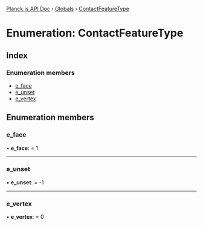 [Planck.js API Doc](../README.md) › [Globals](../globals.md) › [ContactFeatureType](contactfeaturetype.md)

# Enumeration: ContactFeatureType

## Index

### Enumeration members

* [e_face](contactfeaturetype.md#e_face)
* [e_unset](contactfeaturetype.md#e_unset)
* [e_vertex](contactfeaturetype.md#e_vertex)

## Enumeration members

###  e_face

• **e_face**: = 1

___

###  e_unset

• **e_unset**: = -1

___

###  e_vertex

• **e_vertex**: = 0
